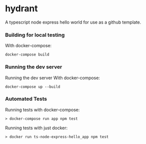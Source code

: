 # hydrant

A typescript node express hello world for use as a github template.


### Building for local testing

With docker-compose:
```
docker-compose build
```

### Running the dev server

Running the dev server With docker-compose:
```
docker-compose up --build
```

### Automated Tests

Running tests with docker-compose:
```
> docker-compose run app npm test
```

Running tests with just docker:
```
> docker run ts-node-express-hello_app npm test
```
